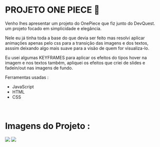 <h1>PROJETO ONE PIECE 👒</h1>

<p>Venho lhes apresentar um projeto do OnePiece que fiz junto do DevQuest. um projeto focado em simplicidade e elegância.

Nele eu já tinha toda a base do que devia ser feito mas resolvi aplicar animações apenas pelo css para a transição das imagens e dos textos, asssim deixando algo mais suave para a visão de quem for visualiza-lo.

Eu usei algumas KEYFRAMES para aplicar os efeitos do tipos hover na imagem e nos textos também, apliquei os efeitos que criei de slides e fadein/out nas imagens de fundo.

Ferramentas usadas :
<ul>
<li>JavaScript</li>
<li>HTML</li>
<li>CSS</li>
</ul>
</p>

<br>

<h1>Imagens do Projeto :</h1>

<img src="https://github.com/caua-dev-coder/Projeto-One-Piece/blob/main/img/Captura%20de%20tela%202024-02-13%20161350.png?raw=true">

<img src="https://github.com/caua-dev-coder/Projeto-One-Piece/blob/main/img/Captura%20de%20tela%202024-02-13%20161401.png">
